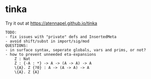 # tinka

Try it out at https://atennapel.github.io/tinka

```
TODO:
- fix issues with "private" defs and InsertedMeta
- avoid shift/subst in import/sig/mod
QUESTIONS:
- in surface syntax, seperate globals, vars and prims, or not?
- how to prevent unneeded eta-expansions
    Z : Nat
    Z : {-A : *} -> A -> (A -> A) -> A
    \{A}. Z {?0} : A -> (A -> A) -> A
    \{A}. Z {A}
```
